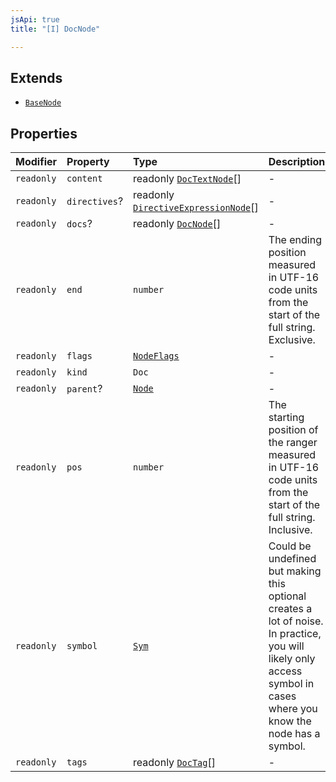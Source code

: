 ```yaml
---
jsApi: true
title: "[I] DocNode"

---
```

## Extends

- [`BaseNode`](BaseNode.md)

## Properties

| Modifier | Property | Type | Description | Inheritance |
| :------ | :------ | :------ | :------ | :------ |
| `readonly` | `content` | readonly [`DocTextNode`](DocTextNode.md)[] | - | - |
| `readonly` | `directives`? | readonly [`DirectiveExpressionNode`](DirectiveExpressionNode.md)[] | - | [`BaseNode`](BaseNode.md).`directives` |
| `readonly` | `docs`? | readonly [`DocNode`](DocNode.md)[] | - | [`BaseNode`](BaseNode.md).`docs` |
| `readonly` | `end` | `number` | The ending position measured in UTF-16 code units from the start of the<br />full string. Exclusive. | [`BaseNode`](BaseNode.md).`end` |
| `readonly` | `flags` | [`NodeFlags`](../enumerations/NodeFlags.md) | - | [`BaseNode`](BaseNode.md).`flags` |
| `readonly` | `kind` | `Doc` | - | [`BaseNode`](BaseNode.md).`kind` |
| `readonly` | `parent`? | [`Node`](../type-aliases/Node.md) | - | [`BaseNode`](BaseNode.md).`parent` |
| `readonly` | `pos` | `number` | The starting position of the ranger measured in UTF-16 code units from the<br />start of the full string. Inclusive. | [`BaseNode`](BaseNode.md).`pos` |
| `readonly` | `symbol` | [`Sym`](Sym.md) | Could be undefined but making this optional creates a lot of noise. In practice,<br />you will likely only access symbol in cases where you know the node has a symbol. | [`BaseNode`](BaseNode.md).`symbol` |
| `readonly` | `tags` | readonly [`DocTag`](../type-aliases/DocTag.md)[] | - | - |
